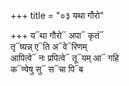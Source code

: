 +++
title = "०३ यथा गौरो"

+++
य᳓था गौरो᳓ अपा᳓ कृतं᳓  
तृ᳓ष्यन्न् ए᳓ति अ᳓वे᳓रिणम्  
आपित्वे᳓ नः प्रपित्वे᳓ तू᳓यम् आ᳓ गहि  
क᳓ण्वेषु सु᳓ स᳓चा पि᳓ब